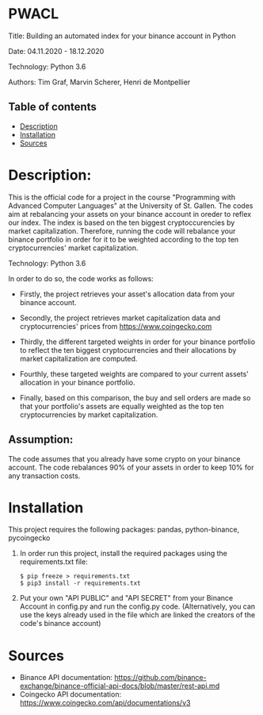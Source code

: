 # PWACL
Title: Building an automated index for your binance account in Python

Date: 04.11.2020 - 18.12.2020

Technology: Python 3.6

Authors: Tim Graf, Marvin Scherer, Henri de Montpellier

## Table of contents
* [Description](#Description)
* [Installation](#Installation)
* [Sources](Sources)


# Description:

This is the official code for a project in the course "Programming with Advanced Computer Languages" at the University of St. Gallen. The codes aim at rebalancing your assets on your binance account in oreder to reflex our index. The index is based on the ten biggest cryptoccurencies by market capitalization. Therefore, running the code will rebalance your binance portfolio in order for it to be weighted according to the top ten cryptocurrencies' market capitalization.

Technology: Python 3.6

In order to do so, the code works as follows:

* Firstly, the project retrieves your asset's allocation data from your binance account.

* Secondly, the project retrieves market capitalization data and cryptocurrencies' prices from https://www.coingecko.com 
* Thirdly, the different targeted weights in order for your binance portfolio to reflect the ten biggest cryptocurrencies and their allocations by market capitalization are computed.
* Fourthly, these targeted weights are compared to your current assets' allocation in your binance portfolio. 
* Finally, based on this comparison, the buy and sell orders are made so that your portfolio's assets are equally weighted as the top ten cryptocurrencies by market capitalization.

## Assumption: 
The code assumes that you already have some crypto on your binance account.
The code rebalances 90% of your assets in order to keep 10% for any transaction costs.

# Installation

This project requires the following packages: pandas, python-binance, pycoingecko 

1) In order run this project, install the required packages using the requirements.txt file: 
    ```
    $ pip freeze > requirements.txt
    $ pip3 install -r requirements.txt
    ```
2) Put your own "API PUBLIC" and "API SECRET" from your Binance Account in config.py and run the config.py code. 
(Alternatively, you can use the keys already used in the file which are linked the creators of the code's binance account)

# Sources
* Binance API documentation: https://github.com/binance-exchange/binance-official-api-docs/blob/master/rest-api.md 
* Coingecko API documentation: https://www.coingecko.com/api/documentations/v3 


